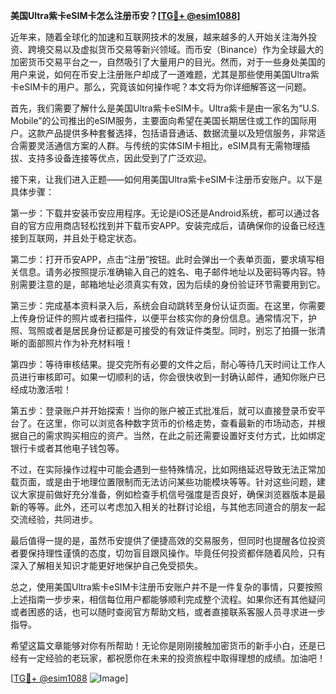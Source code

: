 **美国Ultra紫卡eSIM卡怎么注册币安？[[TG💪+ @esim1088](https://t.me/s/esim1088)]**

近年来，随着全球化的加速和互联网技术的发展，越来越多的人开始关注海外投资、跨境交易以及虚拟货币交易等新兴领域。而币安（Binance）作为全球最大的加密货币交易平台之一，自然吸引了大量用户的目光。然而，对于一些身处美国的用户来说，如何在币安上注册账户却成了一道难题，尤其是那些使用美国Ultra紫卡eSIM卡的用户。那么，究竟该如何操作呢？本文将为你详细解答这一问题。

首先，我们需要了解什么是美国Ultra紫卡eSIM卡。Ultra紫卡是由一家名为“U.S. Mobile”的公司推出的eSIM服务，主要面向希望在美国长期居住或工作的国际用户。这款产品提供多种套餐选择，包括语音通话、数据流量以及短信服务，非常适合需要灵活通信方案的人群。与传统的实体SIM卡相比，eSIM具有无需物理插拔、支持多设备连接等优点，因此受到了广泛欢迎。

接下来，让我们进入正题——如何用美国Ultra紫卡eSIM卡注册币安账户。以下是具体步骤：

第一步：下载并安装币安应用程序。无论是iOS还是Android系统，都可以通过各自的官方应用商店轻松找到并下载币安APP。安装完成后，请确保你的设备已经连接到互联网，并且处于稳定状态。

第二步：打开币安APP，点击“注册”按钮。此时会弹出一个表单页面，要求填写相关信息。请务必按照提示准确输入自己的姓名、电子邮件地址以及密码等内容。特别需要注意的是，邮箱地址必须真实有效，因为后续的身份验证环节需要用到它。

第三步：完成基本资料录入后，系统会自动跳转至身份认证页面。在这里，你需要上传身份证件的照片或者扫描件，以便平台核实你的身份信息。通常情况下，护照、驾照或者是居民身份证都是可接受的有效证件类型。同时，别忘了拍摄一张清晰的面部照片作为补充材料哦！

第四步：等待审核结果。提交完所有必要的文件之后，耐心等待几天时间让工作人员进行审核即可。如果一切顺利的话，你会很快收到一封确认邮件，通知你账户已经成功激活啦！

第五步：登录账户并开始探索！当你的账户被正式批准后，就可以直接登录币安平台了。在这里，你可以浏览各种数字货币的价格走势，查看最新的市场动态，并根据自己的需求购买相应的资产。当然，在此之前还需要设置好支付方式，比如绑定银行卡或者其他电子钱包等。

不过，在实际操作过程中可能会遇到一些特殊情况，比如网络延迟导致无法正常加载页面，或是由于地理位置限制而无法访问某些功能模块等等。针对这些问题，建议大家提前做好充分准备，例如检查手机信号强度是否良好，确保浏览器版本是最新的等等。此外，还可以考虑加入相关的社群讨论组，与其他志同道合的朋友一起交流经验，共同进步。

最后值得一提的是，虽然币安提供了便捷高效的交易服务，但同时也提醒各位投资者要保持理性谨慎的态度，切勿盲目跟风操作。毕竟任何投资都伴随着风险，只有深入了解相关知识才能更好地保护自己免受损失。

总之，使用美国Ultra紫卡eSIM卡注册币安账户并不是一件复杂的事情，只要按照上述指南一步步来，相信每位用户都能够顺利完成整个流程。如果你还有其他疑问或者困惑的话，也可以随时查阅官方帮助文档，或者直接联系客服人员寻求进一步指导。

希望这篇文章能够对你有所帮助！无论你是刚刚接触加密货币的新手小白，还是已经有一定经验的老玩家，都祝愿你在未来的投资旅程中取得理想的成绩。加油吧！

[[TG💪+ @esim1088](https://t.me/s/esim1088) ![Image](https://i.postimg.cc/4NQfJmqS/Snipaste-2025-05-13-00-14-12.png)]